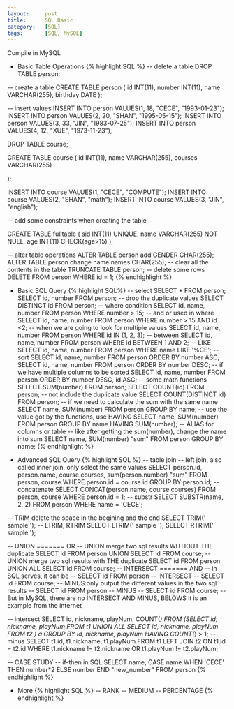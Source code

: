 ```yaml
---
layout:     post
title:      SQL Basic
category:   [SQL] 
tags:		[SQL, MySQL]
---
```

Compile in MySQL

* Basic Table Operations
{% highlight SQL %}
-- delete a table
DROP TABLE person;

-- create a table
CREATE TABLE person (
id INT(11),
number INT(11),
name VARCHAR(255),
birthday DATE
);

-- insert values
INSERT INTO person VALUES(1, 18, "CECE", "1993-01-23");
INSERT INTO person VALUES(2, 20, "SHAN", "1995-05-15");
INSERT INTO person VALUES(3, 33, "JIN", "1983-07-25");
INSERT INTO person VALUES(4, 12, "XUE", "1973-11-23");


DROP TABLE course;

CREATE TABLE course (
id INT(11),
name VARCHAR(255),
courses VARCHAR(255)

);

INSERT INTO course VALUES(1, "CECE", "COMPUTE");
INSERT INTO course VALUES(2, "SHAN", "math");
INSERT INTO course VALUES(3, "JIN", "english");


-- add some constraints when creating the table

CREATE TABLE fulltable (
sid INT(11) UNIQUE,
name VARCHAR(255) NOT NULL,
age INT(11) CHECK(age>15)
);


-- alter table operations
ALTER TABLE person add GENDER CHAR(255);
ALTER TABLE person change name names CHAR(255);
-- clear all the contents in the table
TRUNCATE TABLE person;
-- delete some rows
DELETE FROM person WHERE id = 1;
{% endhighlight %}

* Basic SQL Query
{% highlight SQL%}
-- select
SELECT * FROM person;
SELECT id, number FROM person;
-- drop the duplicate values
SELECT DISTINCT id FROM person;
-- where condition
SELECT id, name, number FROM person WHERE number > 15;
-- and or used in where
SELECT id, name, number FROM person WHERE number > 15 AND id <2;
-- when we are going to look for multiple values
SELECT id, name, number FROM person WHERE id IN (1, 2, 3);
-- between
SELECT id, name, number FROM person WHERE id BETWEEN 1 AND 2;
-- LIKE
SELECT id, name, number FROM person WHERE name LIKE '%CE';
-- sort
SELECT id, name, number FROM person ORDER BY number ASC;
SELECT id, name, number FROM person ORDER BY number DESC;
-- if we have multiple columns to be sorted
SELECT id, name, number FROM person ORDER BY number DESC, id ASC;
-- some math functions
SELECT SUM(number) FROM person;
SELECT COUNT(id) FROM person;
-- not include the duplicate value
SELECT COUNT(DISTINCT id) FROM person;
-- if we need to calculate the sum with the same name
SELECT name, SUM(number) FROM person GROUP BY name;
-- use the value got by the functions, use HAVING
SELECT name, SUM(number) FROM person GROUP BY name HAVING SUM(number);
-- ALIAS for columns or table
-- like after getting the sum(number), change the name into sum
SELECT name, SUM(number) "sum" FROM person GROUP BY name;
{% endhighlight %}

* Advanced SQL Query
{% highlight SQL %}
-- table join
-- left join, also called inner join, only select the same values
SELECT person.id, person.name, course.courses, sum(person.number) "sum"
FROM person, course
WHERE person.id = course.id
GROUP BY person.id;
-- concatenate 
SELECT CONCAT(person.name, course.courses)
FROM person, course
WHERE person.id = 1;
-- substr
SELECT SUBSTR(name, 2, 2)
FROM person
WHERE name = 'CECE';

-- TRIM delete the space in the begining and the end
SELECT TRIM('    sample    ');
-- LTRIM, RTRIM
SELECT LTRIM('   sample    ');
SELECT RTRIM('    sample    ');

-- UNION ======= OR
-- UNION merge two sql results WITHOUT THE duplicate
SELECT id FROM person 
UNION
SELECT id FROM course;
-- UNION merge two sql results with THE duplicate
SELECT id FROM person 
UNION ALL
SELECT id FROM course;
-- INTERSECT ======= AND
-- in SQL serves, it can be
-- SELECT id FROM person 
--  INTERSECT
-- SELECT id FROM course;
-- MINUS:only output the different values in the two sql results
-- SELECT id FROM person 
-- MINUS
-- SELECT id FROM course;
-- But in MySQL, there are no INTERSECT AND MINUS, BELOWS it is an example from the internet

-- intersect
SELECT id, nickname, playNum, COUNT(*)
FROM (SELECT id, nickname, playNum
    FROM t1
    UNION ALL
    SELECT id, nickname, playNum
    FROM t2
    ) a
GROUP BY id, nickname, playNum
HAVING COUNT(*) > 1;
-- minus
SELECT t1.id, t1.nickname, t1.playNum
FROM t1 LEFT JOIN t2 ON t1.id = t2.id
WHERE t1.nickname != t2.nickname
    OR t1.playNum != t2.playNum;

-- CASE STUDY
-- if-then in SQL
SELECT name, CASE name
	WHEN 'CECE' THEN number*2
	ELSE number
	END
"new_number"
FROM person
{% endhighlight %}
* More
{% highlight SQL %}
-- RANK
-- MEDIUM
-- PERCENTAGE
{% endhighlight %}